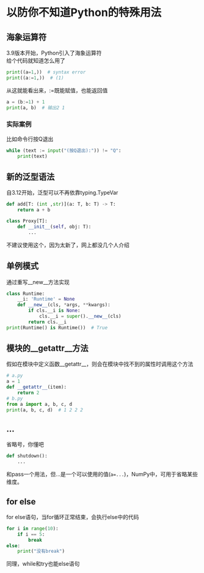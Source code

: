 # 以防你不知道Python的特殊用法

## 海象运算符
3.9版本开始，Python引入了海象运算符  
给个代码就知道怎么用了
```python
print((a=1,))  # syntax error
print((a:=1,))  # (1)
```
从这就能看出来，:=既能赋值，也能返回值
```python
a = (b:=1) + 1
print(a, b)  # 输出2 1
```
### 实际案例
比如命令行按Q退出
```python
while (text := input("(按Q退出):")) != "Q":
    print(text)
```

## 新的泛型语法
自3.12开始，泛型可以不再依靠typing.TypeVar
```python
def add[T: (int ,str)](a: T, b: T) -> T:
    return a + b

class Proxy[T]:
    def __init__(self, obj: T):
        ...
```
不建议使用这个，因为太新了，网上都没几个人介绍

## 单例模式
通过重写__new__方法实现
```python
class Runtime:
    __i: 'Runtime' = None
    def __new__(cls, *args, **kwargs):
        if cls.__i is None:
            cls.__i = super().__new__(cls)
        return cls.__i
print(Runtime() is Runtime())  # True
```

## 模块的__getattr__方法
假如在模块中定义函数__getattr__，则会在模块中找不到的属性时调用这个方法
```python
# a.py
a = 1
def __getattr__(item):
    return 2
# b.py
from a import a, b, c, d
print(a, b, c, d)  # 1 2 2 2
```

## ...
省略号，你懂吧
```python
def shutdown():
    ...
```
和pass一个用法，但...是一个可以使用的值(`a=...`)，NumPy中，可用于省略某些维度。

## for else
for else语句，当for循环正常结束，会执行else中的代码
```python
for i in range(10):
    if i == 5:
        break
else:
    print("没有break")
```
同理，while和try也能else语句